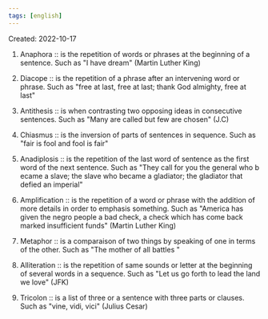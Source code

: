 ```yaml
---
tags: [english] 
---
```

Created: 2022-10-17

 1. Anaphora :: is the repetition of words or phrases at the beginning of a sentence. Such as "I have dream" (Martin Luther King) 
<!--SR:!2022-10-21,3,250-->
 2. Diacope :: is the repetition of a phrase after an intervening word or phrase. Such as "free at last, free at last; thank God almighty, free at last"
<!--SR:!2022-10-21,3,250-->
 3. Antithesis :: is when contrasting two opposing ideas in consecutive sentences. Such as "Many are called but few are chosen" (J.C) 
<!--SR:!2022-10-21,3,250-->
 4. Chiasmus :: is the inversion of parts of sentences in sequence. Such as "fair is fool and fool is fair" 
<!--SR:!2022-10-21,3,250-->
 5. Anadiplosis :: is the repetition of the last word of sentence as the first word of the next sentence. Such as "They call for you the general who b ecame a slave; the slave who became a gladiator; the gladiator that defied an imperial" 
<!--SR:!2022-10-21,3,250-->
 6. Amplification :: is the repetition of a word or phrase with the addition of more details in order to emphasis something. Such as "America has given the negro people a bad check, a check which has come back marked insufficient funds" (Martin Luther King) 
<!--SR:!2022-10-21,3,250-->
 7. Metaphor :: is a comparaison of two things by speaking of one in terms of the other. Such as "The mother of all battles " 
<!--SR:!2022-10-21,3,250-->
 8. Alliteration :: is the repetition of same sounds or letter at the beginning of several words in a sequence. Such as "Let us go forth to lead the land we love" (JFK) 
<!--SR:!2022-10-21,3,250-->
 9. Tricolon :: is a list of three or a sentence with three parts or clauses. Such as "vine, vidi,  vici" (Julius Cesar) 
<!--SR:!2022-10-21,3,250-->